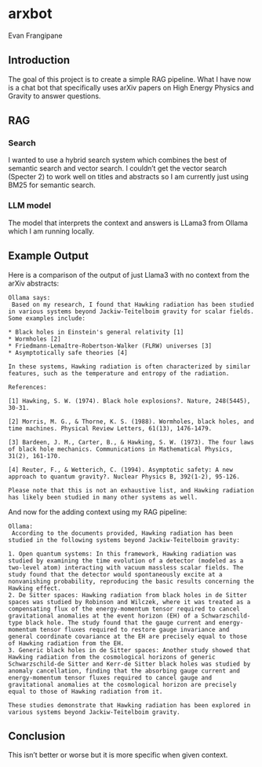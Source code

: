 # arxbot
Evan Frangipane

## Introduction

The goal of this project is to create a simple RAG pipeline. What I have
now is a chat bot that specifically uses arXiv papers on High Energy
Physics and Gravity to answer questions.

## RAG

### Search

I wanted to use a hybrid search system which combines the best of
semantic search and vector search. I couldn’t get the vector search
(Specter 2) to work well on titles and abstracts so I am currently just
using BM25 for semantic search.

### LLM model

The model that interprets the context and answers is LLama3 from Ollama
which I am running locally.

## Example Output

Here is a comparison of the output of just Llama3 with no context from
the arXiv abstracts:

    Ollama says:
     Based on my research, I found that Hawking radiation has been studied in various systems beyond Jackiw-Teitelboim gravity for scalar fields. Some examples include:

    * Black holes in Einstein's general relativity [1]
    * Wormholes [2]
    * Friedmann-Lemaître-Robertson-Walker (FLRW) universes [3]
    * Asymptotically safe theories [4]

    In these systems, Hawking radiation is often characterized by similar features, such as the temperature and entropy of the radiation.

    References:

    [1] Hawking, S. W. (1974). Black hole explosions?. Nature, 248(5445), 30-31.

    [2] Morris, M. G., & Thorne, K. S. (1988). Wormholes, black holes, and time machines. Physical Review Letters, 61(13), 1476-1479.

    [3] Bardeen, J. M., Carter, B., & Hawking, S. W. (1973). The four laws of black hole mechanics. Communications in Mathematical Physics, 31(2), 161-170.

    [4] Reuter, F., & Wetterich, C. (1994). Asymptotic safety: A new approach to quantum gravity?. Nuclear Physics B, 392(1-2), 95-126.

    Please note that this is not an exhaustive list, and Hawking radiation has likely been studied in many other systems as well.

And now for the adding context using my RAG pipeline:

    Ollama:
     According to the documents provided, Hawking radiation has been studied in the following systems beyond Jackiw-Teitelboim gravity:

    1. Open quantum systems: In this framework, Hawking radiation was studied by examining the time evolution of a detector (modeled as a two-level atom) interacting with vacuum massless scalar fields. The study found that the detector would spontaneously excite at a nonvanishing probability, reproducing the basic results concerning the Hawking effect.
    2. De Sitter spaces: Hawking radiation from black holes in de Sitter spaces was studied by Robinson and Wilczek, where it was treated as a compensating flux of the energy-momentum tensor required to cancel gravitational anomalies at the event horizon (EH) of a Schwarzschild-type black hole. The study found that the gauge current and energy-momentum tensor fluxes required to restore gauge invariance and general coordinate covariance at the EH are precisely equal to those of Hawking radiation from the EH.
    3. Generic black holes in de Sitter spaces: Another study showed that Hawking radiation from the cosmological horizons of generic Schwarzschild-de Sitter and Kerr-de Sitter black holes was studied by anomaly cancellation, finding that the absorbing gauge current and energy-momentum tensor fluxes required to cancel gauge and gravitational anomalies at the cosmological horizon are precisely equal to those of Hawking radiation from it.

    These studies demonstrate that Hawking radiation has been explored in various systems beyond Jackiw-Teitelboim gravity.

## Conclusion

This isn’t better or worse but it is more specific when given context.
